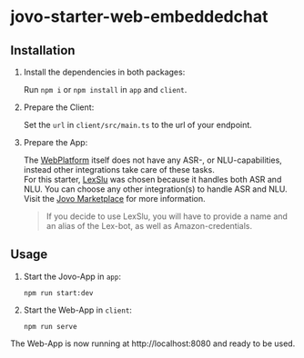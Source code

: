 # jovo-starter-web-embeddedchat

## Installation

1. Install the dependencies in both packages:

   Run `npm i` or `npm install` in `app` and `client`.

2. Prepare the Client:

   Set the `url` in `client/src/main.ts` to the url of your endpoint.

3. Prepare the App:

   The [WebPlatform](https://www.jovo.tech/marketplace/jovo-platform-web) itself does not have any ASR-, or NLU-capabilities, instead other integrations take care of these tasks.\
   For this starter, [LexSlu](https://www.jovo.tech/marketplace/jovo-slu-lex) was chosen because it handles both ASR and NLU.
   You can choose any other integration(s) to handle ASR and NLU.\
   Visit the [Jovo Marketplace](https://www.jovo.tech/marketplace) for more information.

   > If you decide to use LexSlu, you will have to provide a name and an alias of the Lex-bot, as well as Amazon-credentials.

## Usage

1. Start the Jovo-App in `app`:

   ```
   npm run start:dev
   ```

2. Start the Web-App in `client`:

   ```
   npm run serve
   ```

The Web-App is now running at http://localhost:8080 and ready to be used.
